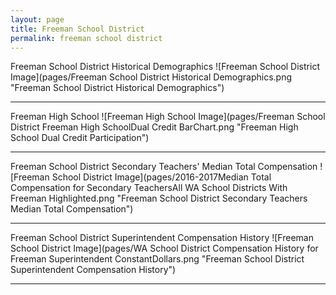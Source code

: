 ```yaml
---
layout: page
title: Freeman School District
permalink: freeman school district
---
```



Freeman School District Historical Demographics
![Freeman School District Image](pages/Freeman School District Historical Demographics.png "Freeman School District Historical Demographics")

___

Freeman High School
![Freeman High School Image](pages/Freeman School District Freeman High SchoolDual Credit BarChart.png "Freeman High School Dual Credit Participation")

___

Freeman School District Secondary Teachers' Median Total Compensation
![Freeman School District Image](pages/2016-2017Median Total Compensation for Secondary TeachersAll WA School Districts With Freeman Highlighted.png "Freeman School District Secondary Teachers Median Total Compensation")

___

Freeman School District Superintendent Compensation History
![Freeman School District Image](pages/WA School District Compensation History for Freeman Superintendent ConstantDollars.png "Freeman School District Superintendent Compensation History")

___

